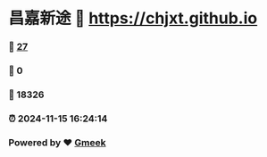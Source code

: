 # 昌嘉新途 :link: https://chjxt.github.io 
### :page_facing_up: [27](https://chjxt.github.io/tag.html) 
### :speech_balloon: 0 
### :hibiscus: 18326 
### :alarm_clock: 2024-11-15 16:24:14 
### Powered by :heart: [Gmeek](https://github.com/Meekdai/Gmeek)
